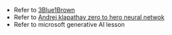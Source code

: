 - Refer to [3Blue1Brown](https://www.youtube.com/@3blue1brown)
- Refer to [Andrej klapathay zero to hero neural netwok](https://www.youtube.com/watch?v=VMj-3S1tku0&list=PLAqhIrjkxbuWI23v9cThsA9GvCAUhRvKZ)
- Refer to microsoft generative AI lesson 

